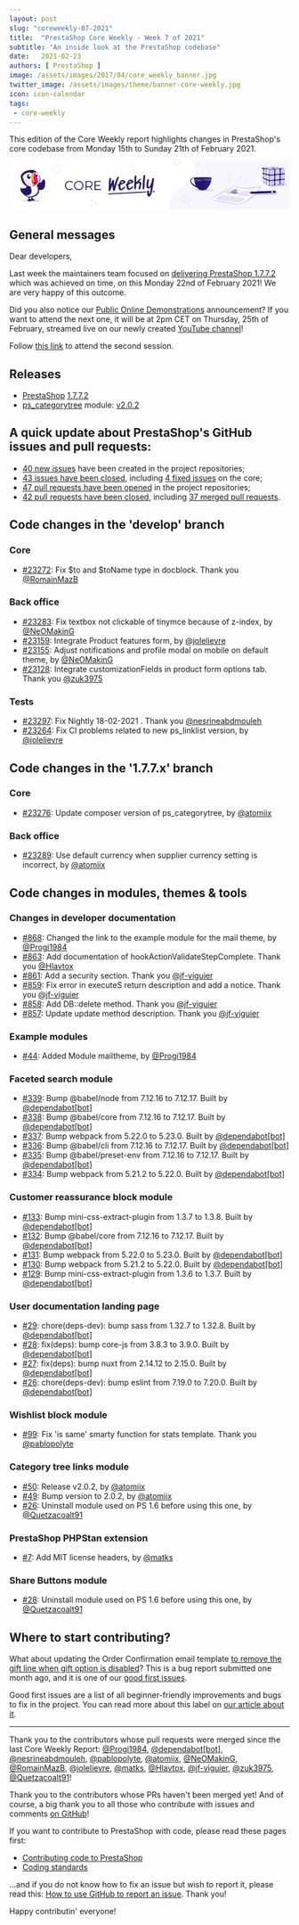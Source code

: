 ```yaml
---
layout: post
slug: "coreweekly-07-2021"
title:  "PrestaShop Core Weekly - Week 7 of 2021"
subtitle: "An inside look at the PrestaShop codebase"
date:   2021-02-23
authors: [ PrestaShop ]
image: /assets/images/2017/04/core_weekly_banner.jpg
twitter_image: /assets/images/theme/banner-core-weekly.jpg
icon: icon-calendar
tags:
 - core-weekly
---
```


This edition of the Core Weekly report highlights changes in PrestaShop's core codebase from Monday 15th to Sunday 21th of February 2021.

![Core Weekly banner](/assets/images/2018/12/banner-core-weekly.jpg)

## General messages

Dear developers,

Last week the maintainers team focused on [delivering PrestaShop 1.7.7.2](https://build.prestashop.com/news/prestashop-1-7-7-2-maintenance-release/) which was achieved on time, on this Monday 22nd of February 2021! We are very happy of this outcome.

Did you also notice our [Public Online Demonstrations](https://build.prestashop.com/news/first-public-oss-demo/) announcement? If you want to attend the next one, it will be at 2pm CET on Thursday, 25th of February, streamed live on our newly created [YouTube channel](https://www.youtube.com/channel/UCchgBHHhl5Vu7HgjrzpvVQQ)!

Follow [this link](https://youtu.be/JBvJgoo-rLg) to attend the second session.


## Releases

* [PrestaShop](https://github.com/PrestaShop/PrestaShop) [1.7.7.2](https://github.com/PrestaShop/PrestaShop/releases/tag/1.7.7.2)
* [ps_categorytree](https://github.com/PrestaShop/ps_categorytree) module: [v2.0.2](https://github.com/PrestaShop/ps_categorytree/releases/tag/v2.0.2)


## A quick update about PrestaShop's GitHub issues and pull requests:

- [40 new issues](https://github.com/search?q=org%3APrestaShop+is%3Apublic++-repo%3Aprestashop%2Fprestashop.github.io++is%3Aissue+created%3A2021-02-15..2021-02-21) have been created in the project repositories;
- [43 issues have been closed](https://github.com/search?q=org%3APrestaShop+is%3Apublic++-repo%3Aprestashop%2Fprestashop.github.io++is%3Aissue+closed%3A2021-02-15..2021-02-21), including [4 fixed issues](https://github.com/search?q=org%3APrestaShop+is%3Apublic++-repo%3Aprestashop%2Fprestashop.github.io++is%3Aissue+label%3Afixed+closed%3A2021-02-15..2021-02-21) on the core;
- [47 pull requests have been opened](https://github.com/search?q=org%3APrestaShop+is%3Apublic++-repo%3Aprestashop%2Fprestashop.github.io++is%3Apr+created%3A2021-02-15..2021-02-21) in the project repositories;
- [42 pull requests have been closed](https://github.com/search?q=org%3APrestaShop+is%3Apublic++-repo%3Aprestashop%2Fprestashop.github.io++is%3Apr+closed%3A2021-02-15..2021-02-21), including [37 merged pull requests](https://github.com/search?q=org%3APrestaShop+is%3Apublic++-repo%3Aprestashop%2Fprestashop.github.io++is%3Apr+merged%3A2021-02-15..2021-02-21).



## Code changes in the 'develop' branch


### Core
* [#23272](https://github.com/PrestaShop/PrestaShop/pull/23272): Fix $to and $toName type in docblock. Thank you [@RomainMazB](https://github.com/RomainMazB)


### Back office
* [#23283](https://github.com/PrestaShop/PrestaShop/pull/23283): Fix textbox not clickable of tinymce because of z-index, by [@NeOMakinG](https://github.com/NeOMakinG)
* [#23159](https://github.com/PrestaShop/PrestaShop/pull/23159): Integrate Product features form, by [@jolelievre](https://github.com/jolelievre)
* [#23155](https://github.com/PrestaShop/PrestaShop/pull/23155): Adjust notifications and profile modal on mobile on default theme, by [@NeOMakinG](https://github.com/NeOMakinG)
* [#23128](https://github.com/PrestaShop/PrestaShop/pull/23128): Integrate customizationFields in product form options tab. Thank you [@zuk3975](https://github.com/zuk3975)


### Tests
* [#23297](https://github.com/PrestaShop/PrestaShop/pull/23297): Fix Nightly 18-02-2021 . Thank you [@nesrineabdmouleh](https://github.com/nesrineabdmouleh)
* [#23264](https://github.com/PrestaShop/PrestaShop/pull/23264): Fix CI problems related to new ps_linklist version, by [@jolelievre](https://github.com/jolelievre)


## Code changes in the '1.7.7.x' branch


### Core
* [#23276](https://github.com/PrestaShop/PrestaShop/pull/23276): Update composer version of ps_categorytree, by [@atomiix](https://github.com/atomiix)


### Back office
* [#23289](https://github.com/PrestaShop/PrestaShop/pull/23289): Use default currency when supplier currency setting is incorrect, by [@atomiix](https://github.com/atomiix)


## Code changes in modules, themes & tools


### Changes in developer documentation
* [#868](https://github.com/PrestaShop/docs/pull/868): Changed the link to the example module for the mail theme, by [@Progi1984](https://github.com/Progi1984)
* [#863](https://github.com/PrestaShop/docs/pull/863): Add documentation of hookActionValidateStepComplete. Thank you [@Hlavtox](https://github.com/Hlavtox)
* [#861](https://github.com/PrestaShop/docs/pull/861): Add a security section. Thank you [@jf-viguier](https://github.com/jf-viguier)
* [#859](https://github.com/PrestaShop/docs/pull/859): Fix error in executeS return description and add a notice. Thank you [@jf-viguier](https://github.com/jf-viguier)
* [#858](https://github.com/PrestaShop/docs/pull/858): Add DB::delete method. Thank you [@jf-viguier](https://github.com/jf-viguier)
* [#857](https://github.com/PrestaShop/docs/pull/857): Update update method description. Thank you [@jf-viguier](https://github.com/jf-viguier)


### Example modules
* [#44](https://github.com/PrestaShop/example-modules/pull/44): Added Module mailtheme, by [@Progi1984](https://github.com/Progi1984)


### Faceted search module
* [#339](https://github.com/PrestaShop/ps_facetedsearch/pull/339): Bump @babel/node from 7.12.16 to 7.12.17. Built by [@dependabot[bot]](https://github.com/apps/dependabot)
* [#338](https://github.com/PrestaShop/ps_facetedsearch/pull/338): Bump @babel/core from 7.12.16 to 7.12.17. Built by [@dependabot[bot]](https://github.com/apps/dependabot)
* [#337](https://github.com/PrestaShop/ps_facetedsearch/pull/337): Bump webpack from 5.22.0 to 5.23.0. Built by [@dependabot[bot]](https://github.com/apps/dependabot)
* [#336](https://github.com/PrestaShop/ps_facetedsearch/pull/336): Bump @babel/cli from 7.12.16 to 7.12.17. Built by [@dependabot[bot]](https://github.com/apps/dependabot)
* [#335](https://github.com/PrestaShop/ps_facetedsearch/pull/335): Bump @babel/preset-env from 7.12.16 to 7.12.17. Built by [@dependabot[bot]](https://github.com/apps/dependabot)
* [#334](https://github.com/PrestaShop/ps_facetedsearch/pull/334): Bump webpack from 5.21.2 to 5.22.0. Built by [@dependabot[bot]](https://github.com/apps/dependabot)


### Customer reassurance block module
* [#133](https://github.com/PrestaShop/blockreassurance/pull/133): Bump mini-css-extract-plugin from 1.3.7 to 1.3.8. Built by [@dependabot[bot]](https://github.com/apps/dependabot)
* [#132](https://github.com/PrestaShop/blockreassurance/pull/132): Bump @babel/core from 7.12.16 to 7.12.17. Built by [@dependabot[bot]](https://github.com/apps/dependabot)
* [#131](https://github.com/PrestaShop/blockreassurance/pull/131): Bump webpack from 5.22.0 to 5.23.0. Built by [@dependabot[bot]](https://github.com/apps/dependabot)
* [#130](https://github.com/PrestaShop/blockreassurance/pull/130): Bump webpack from 5.21.2 to 5.22.0. Built by [@dependabot[bot]](https://github.com/apps/dependabot)
* [#129](https://github.com/PrestaShop/blockreassurance/pull/129): Bump mini-css-extract-plugin from 1.3.6 to 1.3.7. Built by [@dependabot[bot]](https://github.com/apps/dependabot)


### User documentation landing page
* [#29](https://github.com/PrestaShop/user-documentation-landing/pull/29): chore(deps-dev): bump sass from 1.32.7 to 1.32.8. Built by [@dependabot[bot]](https://github.com/apps/dependabot)
* [#28](https://github.com/PrestaShop/user-documentation-landing/pull/28): fix(deps): bump core-js from 3.8.3 to 3.9.0. Built by [@dependabot[bot]](https://github.com/apps/dependabot)
* [#27](https://github.com/PrestaShop/user-documentation-landing/pull/27): fix(deps): bump nuxt from 2.14.12 to 2.15.0. Built by [@dependabot[bot]](https://github.com/apps/dependabot)
* [#26](https://github.com/PrestaShop/user-documentation-landing/pull/26): chore(deps-dev): bump eslint from 7.19.0 to 7.20.0. Built by [@dependabot[bot]](https://github.com/apps/dependabot)


### Wishlist block module
* [#99](https://github.com/PrestaShop/blockwishlist/pull/99): Fix 'is same' smarty function for stats template. Thank you [@pablopolyte](https://github.com/pablopolyte)


### Category tree links module
* [#50](https://github.com/PrestaShop/ps_categorytree/pull/50): Release v2.0.2, by [@atomiix](https://github.com/atomiix)
* [#49](https://github.com/PrestaShop/ps_categorytree/pull/49): Bump version to 2.0.2, by [@atomiix](https://github.com/atomiix)
* [#26](https://github.com/PrestaShop/ps_categorytree/pull/26): Uninstall module used on PS 1.6 before using this one, by [@Quetzacoalt91](https://github.com/Quetzacoalt91)


### PrestaShop PHPStan extension
* [#7](https://github.com/PrestaShop/phpstan-prestashop/pull/7): Add MIT license headers, by [@matks](https://github.com/matks)


### Share Buttons module
* [#28](https://github.com/PrestaShop/ps_sharebuttons/pull/28): Uninstall module used on PS 1.6 before using this one, by [@Quetzacoalt91](https://github.com/Quetzacoalt91)


## Where to start contributing?

What about updating the Order Confirmation email template [to remove the gift line when gift option is disabled](https://github.com/PrestaShop/PrestaShop/issues/22825)? This is a bug report submitted one month ago, and it is one of our [good first issues](https://github.com/PrestaShop/PrestaShop/issues?q=is%3Aissue+is%3Aopen+label%3A%22good+first+issue%22).

Good first issues are a list of all beginner-friendly improvements and bugs to fix in the project. You can read more about this label on [our article about it](https://build.prestashop.com/news/a-definition-of-the-good-first-issue-label).

<hr />

Thank you to the contributors whose pull requests were merged since the last Core Weekly Report: [@Progi1984](https://github.com/Progi1984), [@dependabot[bot]](https://github.com/apps/dependabot), [@nesrineabdmouleh](https://github.com/nesrineabdmouleh), [@pablopolyte](https://github.com/pablopolyte), [@atomiix](https://github.com/atomiix), [@NeOMakinG](https://github.com/NeOMakinG), [@RomainMazB](https://github.com/RomainMazB), [@jolelievre](https://github.com/jolelievre), [@matks](https://github.com/matks), [@Hlavtox](https://github.com/Hlavtox), [@jf-viguier](https://github.com/jf-viguier), [@zuk3975](https://github.com/zuk3975), [@Quetzacoalt91](https://github.com/Quetzacoalt91)!

Thank you to the contributors whose PRs haven't been merged yet! And of course, a big thank you to all those who contribute with issues and comments [on GitHub](https://github.com/PrestaShop/PrestaShop)!

If you want to contribute to PrestaShop with code, please read these pages first:

 * [Contributing code to PrestaShop](https://devdocs.prestashop.com/1.7/contribute/contribution-guidelines/)
 * [Coding standards](https://devdocs.prestashop.com/1.7/development/coding-standards/)

...and if you do not know how to fix an issue but wish to report it, please read this: [How to use GitHub to report an issue](https://devdocs.prestashop.com/1.7/contribute/contribute-reporting-issues/). Thank you!

Happy contributin' everyone!

